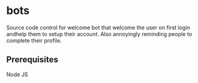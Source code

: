 # bots
Source code control for welcome bot that welcome the user on first login andhelp them to setup their account. Also annoyingly reminding people to complete their profile.

## Prerequisites
Node JS
